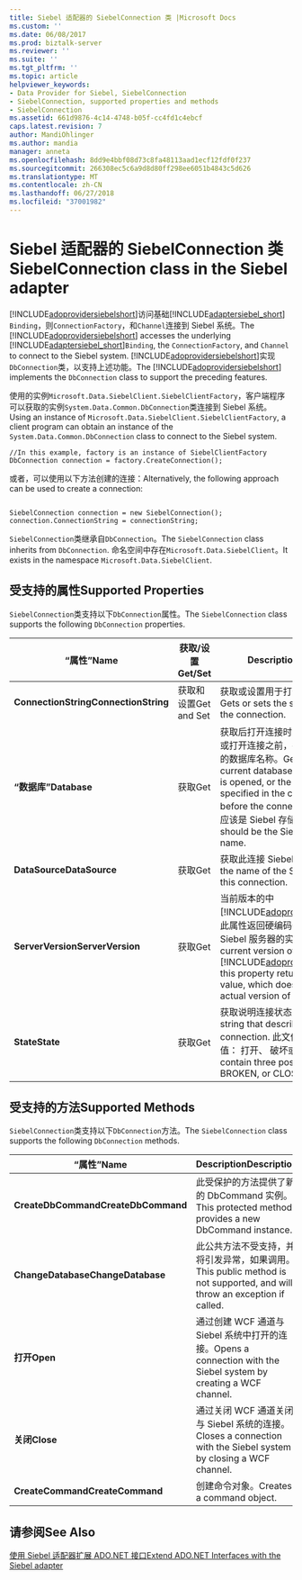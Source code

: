 ```yaml
---
title: Siebel 适配器的 SiebelConnection 类 |Microsoft Docs
ms.custom: ''
ms.date: 06/08/2017
ms.prod: biztalk-server
ms.reviewer: ''
ms.suite: ''
ms.tgt_pltfrm: ''
ms.topic: article
helpviewer_keywords:
- Data Provider for Siebel, SiebelConnection
- SiebelConnection, supported properties and methods
- SiebelConnection
ms.assetid: 661d9876-4c14-4748-b05f-cc4fd1c4ebcf
caps.latest.revision: 7
author: MandiOhlinger
ms.author: mandia
manager: anneta
ms.openlocfilehash: 8dd9e4bbf08d73c8fa48113aad1ecf12fdf0f237
ms.sourcegitcommit: 266308ec5c6a9d8d80ff298ee6051b4843c5d626
ms.translationtype: MT
ms.contentlocale: zh-CN
ms.lasthandoff: 06/27/2018
ms.locfileid: "37001982"
---
```

# <a name="siebelconnection-class-in-the-siebel-adapter"></a><span data-ttu-id="15e8c-102">Siebel 适配器的 SiebelConnection 类</span><span class="sxs-lookup"><span data-stu-id="15e8c-102">SiebelConnection class in the Siebel adapter</span></span>
<span data-ttu-id="15e8c-103">[!INCLUDE[adoprovidersiebelshort](../../includes/adoprovidersiebelshort-md.md)]访问基础[!INCLUDE[adaptersiebel_short](../../includes/adaptersiebel-short-md.md)] `Binding`，则`ConnectionFactory`，和`Channel`连接到 Siebel 系统。</span><span class="sxs-lookup"><span data-stu-id="15e8c-103">The [!INCLUDE[adoprovidersiebelshort](../../includes/adoprovidersiebelshort-md.md)] accesses the underlying [!INCLUDE[adaptersiebel_short](../../includes/adaptersiebel-short-md.md)]`Binding`, the `ConnectionFactory`, and `Channel` to connect to the Siebel system.</span></span> <span data-ttu-id="15e8c-104">[!INCLUDE[adoprovidersiebelshort](../../includes/adoprovidersiebelshort-md.md)]实现`DbConnection`类，以支持上述功能。</span><span class="sxs-lookup"><span data-stu-id="15e8c-104">The [!INCLUDE[adoprovidersiebelshort](../../includes/adoprovidersiebelshort-md.md)] implements the `DbConnection` class to support the preceding features.</span></span>  

 <span data-ttu-id="15e8c-105">使用的实例`Microsoft.Data.SiebelClient.SiebelClientFactory`，客户端程序可以获取的实例`System.Data.Common.DbConnection`类连接到 Siebel 系统。</span><span class="sxs-lookup"><span data-stu-id="15e8c-105">Using an instance of `Microsoft.Data.SiebelClient.SiebelClientFactory`, a client program can obtain an instance of the `System.Data.Common.DbConnection` class to connect to the Siebel system.</span></span>  

```  
//In this example, factory is an instance of SiebelClientFactory  
DbConnection connection = factory.CreateConnection();  
```  

 <span data-ttu-id="15e8c-106">或者，可以使用以下方法创建的连接：</span><span class="sxs-lookup"><span data-stu-id="15e8c-106">Alternatively, the following approach can be used to create a connection:</span></span>  

```  

SiebelConnection connection = new SiebelConnection();  
connection.ConnectionString = connectionString;  
```  

 <span data-ttu-id="15e8c-107">`SiebelConnection`类继承自`DbConnection`。</span><span class="sxs-lookup"><span data-stu-id="15e8c-107">The `SiebelConnection` class inherits from `DbConnection`.</span></span> <span data-ttu-id="15e8c-108">命名空间中存在`Microsoft.Data.SiebelClient`。</span><span class="sxs-lookup"><span data-stu-id="15e8c-108">It exists in the namespace `Microsoft.Data.SiebelClient`.</span></span>  

## <a name="supported-properties"></a><span data-ttu-id="15e8c-109">受支持的属性</span><span class="sxs-lookup"><span data-stu-id="15e8c-109">Supported Properties</span></span>  
 <span data-ttu-id="15e8c-110">`SiebelConnection`类支持以下`DbConnection`属性。</span><span class="sxs-lookup"><span data-stu-id="15e8c-110">The `SiebelConnection` class supports the following `DbConnection` properties.</span></span>  


|         <span data-ttu-id="15e8c-111">“属性”</span><span class="sxs-lookup"><span data-stu-id="15e8c-111">Name</span></span>         |   <span data-ttu-id="15e8c-112">获取/设置</span><span class="sxs-lookup"><span data-stu-id="15e8c-112">Get/Set</span></span>   |                                                                                                      <span data-ttu-id="15e8c-113">Description</span><span class="sxs-lookup"><span data-stu-id="15e8c-113">Description</span></span>                                                                                                       |
|----------------------|-------------|------------------------------------------------------------------------------------------------------------------------------------------------------------------------------------------------------------------------|
| <span data-ttu-id="15e8c-114">**ConnectionString**</span><span class="sxs-lookup"><span data-stu-id="15e8c-114">**ConnectionString**</span></span> | <span data-ttu-id="15e8c-115">获取和设置</span><span class="sxs-lookup"><span data-stu-id="15e8c-115">Get and Set</span></span> |                                                                                  <span data-ttu-id="15e8c-116">获取或设置用于打开连接的字符串。</span><span class="sxs-lookup"><span data-stu-id="15e8c-116">Gets or sets the string used to open the connection.</span></span>                                                                                  |
|     <span data-ttu-id="15e8c-117">**“数据库”**</span><span class="sxs-lookup"><span data-stu-id="15e8c-117">**Database**</span></span>     |     <span data-ttu-id="15e8c-118">获取</span><span class="sxs-lookup"><span data-stu-id="15e8c-118">Get</span></span>     |        <span data-ttu-id="15e8c-119">获取后打开连接时，当前数据库的名称或打开连接之前，在连接字符串中指定的数据库名称。</span><span class="sxs-lookup"><span data-stu-id="15e8c-119">Gets the name of the current database after a connection is opened, or the database name specified in the connection string before the connection is opened.</span></span> <span data-ttu-id="15e8c-120">这应该是 Siebel 存储库名称。</span><span class="sxs-lookup"><span data-stu-id="15e8c-120">This should be the Siebel repository name.</span></span>         |
|    <span data-ttu-id="15e8c-121">**DataSource**</span><span class="sxs-lookup"><span data-stu-id="15e8c-121">**DataSource**</span></span>    |     <span data-ttu-id="15e8c-122">获取</span><span class="sxs-lookup"><span data-stu-id="15e8c-122">Get</span></span>     |                                                                                <span data-ttu-id="15e8c-123">获取此连接 Siebel 网关的名称。</span><span class="sxs-lookup"><span data-stu-id="15e8c-123">Gets the name of the Siebel gateway for this connection.</span></span>                                                                                |
|  <span data-ttu-id="15e8c-124">**ServerVersion**</span><span class="sxs-lookup"><span data-stu-id="15e8c-124">**ServerVersion**</span></span>   |     <span data-ttu-id="15e8c-125">获取</span><span class="sxs-lookup"><span data-stu-id="15e8c-125">Get</span></span>     | <span data-ttu-id="15e8c-126">当前版本的中[!INCLUDE[adoprovidersiebelshort](../../includes/adoprovidersiebelshort-md.md)]，此属性返回硬编码值，该值不表示 Siebel 服务器的实际版本。</span><span class="sxs-lookup"><span data-stu-id="15e8c-126">In the current version of [!INCLUDE[adoprovidersiebelshort](../../includes/adoprovidersiebelshort-md.md)], this property returns a hard-coded value, which does not represent the actual version of the Siebel server.</span></span> |
|      <span data-ttu-id="15e8c-127">**State**</span><span class="sxs-lookup"><span data-stu-id="15e8c-127">**State**</span></span>       |     <span data-ttu-id="15e8c-128">获取</span><span class="sxs-lookup"><span data-stu-id="15e8c-128">Get</span></span>     |                                               <span data-ttu-id="15e8c-129">获取说明连接状态的字符串。</span><span class="sxs-lookup"><span data-stu-id="15e8c-129">Gets a string that describes the state of the connection.</span></span> <span data-ttu-id="15e8c-130">此文件可以包含三个可能值： 打开、 破坏或已关闭。</span><span class="sxs-lookup"><span data-stu-id="15e8c-130">This can contain three possible values: OPEN, BROKEN, or CLOSED.</span></span>                                               |

## <a name="supported-methods"></a><span data-ttu-id="15e8c-131">受支持的方法</span><span class="sxs-lookup"><span data-stu-id="15e8c-131">Supported Methods</span></span>  
 <span data-ttu-id="15e8c-132">`SiebelConnection`类支持以下`DbConnection`方法。</span><span class="sxs-lookup"><span data-stu-id="15e8c-132">The `SiebelConnection` class supports the following `DbConnection` methods.</span></span>  

|<span data-ttu-id="15e8c-133">“属性”</span><span class="sxs-lookup"><span data-stu-id="15e8c-133">Name</span></span>|<span data-ttu-id="15e8c-134">Description</span><span class="sxs-lookup"><span data-stu-id="15e8c-134">Description</span></span>|  
|----------|-----------------|  
|<span data-ttu-id="15e8c-135">**CreateDbCommand**</span><span class="sxs-lookup"><span data-stu-id="15e8c-135">**CreateDbCommand**</span></span>|<span data-ttu-id="15e8c-136">此受保护的方法提供了新的 DbCommand 实例。</span><span class="sxs-lookup"><span data-stu-id="15e8c-136">This protected method provides a new DbCommand instance.</span></span>|  
|<span data-ttu-id="15e8c-137">**ChangeDatabase**</span><span class="sxs-lookup"><span data-stu-id="15e8c-137">**ChangeDatabase**</span></span>|<span data-ttu-id="15e8c-138">此公共方法不受支持，并将引发异常，如果调用。</span><span class="sxs-lookup"><span data-stu-id="15e8c-138">This public method is not supported, and will throw an exception if called.</span></span>|  
|<span data-ttu-id="15e8c-139">**打开**</span><span class="sxs-lookup"><span data-stu-id="15e8c-139">**Open**</span></span>|<span data-ttu-id="15e8c-140">通过创建 WCF 通道与 Siebel 系统中打开的连接。</span><span class="sxs-lookup"><span data-stu-id="15e8c-140">Opens a connection with the Siebel system by creating a WCF channel.</span></span>|  
|<span data-ttu-id="15e8c-141">**关闭**</span><span class="sxs-lookup"><span data-stu-id="15e8c-141">**Close**</span></span>|<span data-ttu-id="15e8c-142">通过关闭 WCF 通道关闭与 Siebel 系统的连接。</span><span class="sxs-lookup"><span data-stu-id="15e8c-142">Closes a connection with the Siebel system by closing a WCF channel.</span></span>|  
|<span data-ttu-id="15e8c-143">**CreateCommand**</span><span class="sxs-lookup"><span data-stu-id="15e8c-143">**CreateCommand**</span></span>|<span data-ttu-id="15e8c-144">创建命令对象。</span><span class="sxs-lookup"><span data-stu-id="15e8c-144">Creates a command object.</span></span>|  

## <a name="see-also"></a><span data-ttu-id="15e8c-145">请参阅</span><span class="sxs-lookup"><span data-stu-id="15e8c-145">See Also</span></span>  
 [<span data-ttu-id="15e8c-146">使用 Siebel 适配器扩展 ADO.NET 接口</span><span class="sxs-lookup"><span data-stu-id="15e8c-146">Extend ADO.NET Interfaces with the Siebel adapter</span></span>](../../adapters-and-accelerators/adapter-siebel/extend-ado-net-interfaces-with-the-siebel-adapter.md)